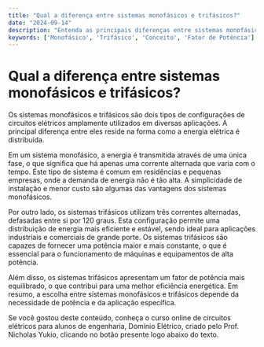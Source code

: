 ```yaml
---
title: "Qual a diferença entre sistemas monofásicos e trifásicos?"
date: "2024-09-14"
description: "Entenda as principais diferenças entre sistemas monofásicos e trifásicos em circuitos elétricos."
keywords: ['Monofásico', 'Trifásico', 'Conceito', 'Fator de Potência']
---
```


# Qual a diferença entre sistemas monofásicos e trifásicos?

Os sistemas monofásicos e trifásicos são dois tipos de configurações de circuitos elétricos amplamente utilizados em diversas aplicações. A principal diferença entre eles reside na forma como a energia elétrica é distribuída.

Em um sistema monofásico, a energia é transmitida através de uma única fase, o que significa que há apenas uma corrente alternada que varia com o tempo. Este tipo de sistema é comum em residências e pequenas empresas, onde a demanda de energia não é tão alta. A simplicidade de instalação e menor custo são algumas das vantagens dos sistemas monofásicos.

Por outro lado, os sistemas trifásicos utilizam três correntes alternadas, defasadas entre si por 120 graus. Esta configuração permite uma distribuição de energia mais eficiente e estável, sendo ideal para aplicações industriais e comerciais de grande porte. Os sistemas trifásicos são capazes de fornecer uma potência maior e mais constante, o que é essencial para o funcionamento de máquinas e equipamentos de alta potência.

Além disso, os sistemas trifásicos apresentam um fator de potência mais equilibrado, o que contribui para uma melhor eficiência energética. Em resumo, a escolha entre sistemas monofásicos e trifásicos depende da necessidade de potência e da aplicação específica.

Se você gostou deste conteúdo, conheça o curso online de circuitos elétricos para alunos de engenharia, Domínio Elétrico, criado pelo Prof. Nicholas Yukio, clicando no botão presente logo abaixo do texto.